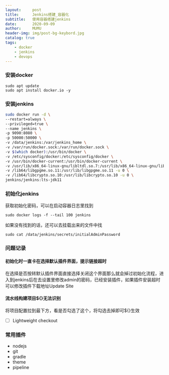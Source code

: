 ```yaml
---
layout:     post
title:      Jenkins搭建_容器化
subtitle:   使用容器搭建jenkins
date:       2020-09-09
author:     MUMU
header-img: img/post-bg-keybord.jpg
catalog: true
tags:
    - docker
    - jenkins
    - devops
---
```


### 安装docker

```shell
sudo apt update
sudo apt install docker.io -y
```

### 安装jenkins

```sh
sudo docker run -d \
--restart=always \
--privileged=true \
--name jenkins \
-p 9090:8080 \
-p 50000:50000 \
-v /data/jenkins:/var/jenkins_home \
-v /var/run/docker.sock:/var/run/docker.sock \
-v $(which docker):/usr/bin/docker \
-v /etc/sysconfig/docker:/etc/sysconfig/docker \
-v /usr/bin/docker-current:/usr/bin/docker-current \
-v /usr/lib/x86_64-linux-gnu/libltdl.so.7:/usr/lib/x86_64-linux-gnu/libltdl.so.7 \
-v /lib64/libgpgme.so.11:/usr/lib/libgpgme.so.11 -u 0 \
-v /lib64/libcrypto.so.10:/usr/lib/libcrypto.so.10 -u 0 \
jenkins/jenkins:lts-jdk11
```

### 初始化jenkins

获取初始化密码，可以在启动容器日志里找到

```shell
sudo docker logs -f --tail 100 jenkins
```

如果没有找到的话，还可以去挂载出来的文件中找

```shell
sudo cat /data/jenkins/secrets/initialAdminPassword
```

### 问题记录

#### 初始化时一直卡在选择默认插件界面，提示链接超时

在选择是否按转默认插件界面直接选择关闭这个界面那么就会掉过初始化流程，进入到jenkins后在去设置里修改admin的密码，已经安装插件，如果插件安装超时可以修改插件下载地址Update Site

#### 流水线构建项目${}无法识别

将项目配置拉到最下方，看是否勾选了这个，将勾选去掉即可${}生效

- [ ]  Lightweight checkout   

### 常用插件

- nodejs
- git
- gradle
- theme
- pipeline

